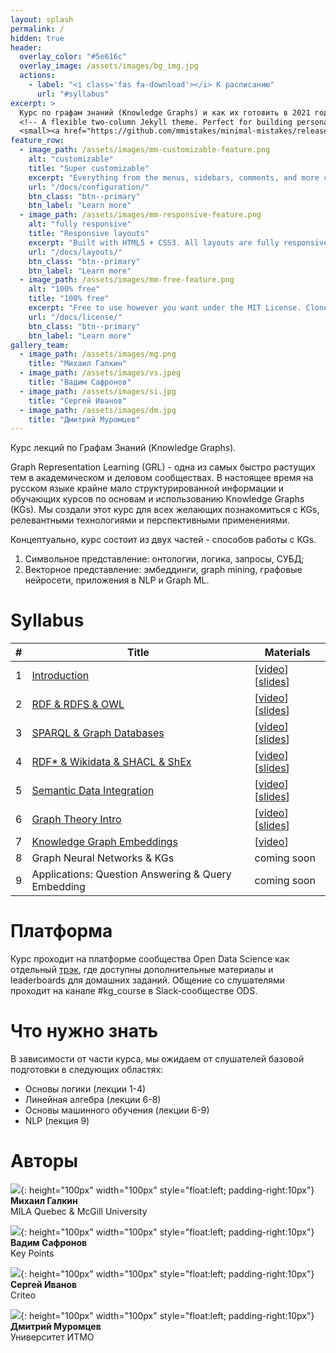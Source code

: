 ```yaml
---
layout: splash
permalink: /
hidden: true
header:
  overlay_color: "#5e616c"
  overlay_image: /assets/images/bg_img.jpg
  actions: 
    - label: "<i class='fas fa-download'></i> К расписанию"
      url: "#syllabus"
excerpt: >
  Курс по графам знаний (Knowledge Graphs) и как их готовить в 2021 году. <br/> На русском языке.
  <!-- A flexible two-column Jekyll theme. Perfect for building personal sites, blogs, and portfolios.<br />
  <small><a href="https://github.com/mmistakes/minimal-mistakes/releases/tag/4.20.1">Latest release v4.20.1</a></small> -->
feature_row:
  - image_path: /assets/images/mm-customizable-feature.png
    alt: "customizable"
    title: "Super customizable"
    excerpt: "Everything from the menus, sidebars, comments, and more can be configured or set with YAML Front Matter."
    url: "/docs/configuration/"
    btn_class: "btn--primary"
    btn_label: "Learn more"
  - image_path: /assets/images/mm-responsive-feature.png
    alt: "fully responsive"
    title: "Responsive layouts"
    excerpt: "Built with HTML5 + CSS3. All layouts are fully responsive with helpers to augment your content."
    url: "/docs/layouts/"
    btn_class: "btn--primary"
    btn_label: "Learn more"
  - image_path: /assets/images/mm-free-feature.png
    alt: "100% free"
    title: "100% free"
    excerpt: "Free to use however you want under the MIT License. Clone it, fork it, customize it... whatever!"
    url: "/docs/license/"
    btn_class: "btn--primary"
    btn_label: "Learn more"  
gallery_team:
  - image_path: /assets/images/mg.png
    title: "Михаил Галкин"
  - image_path: /assets/images/vs.jpeg
    title: "Вадим Сафронов"
  - image_path: /assets/images/si.jpg
    title: "Сергей Иванов"
  - image_path: /assets/images/dm.jpg
    title: "Дмитрий Муромцев"
---
```


Курс лекций по Графам Знаний (Knowledge Graphs).

Graph Representation Learning (GRL) - одна из самых быстро растущих тем в академическом и деловом сообществах.
В настоящее время на русском языке крайне мало структурированной информации и обучающих курсов по основам и использованию Knowledge Graphs (KGs). 
Мы создали этот курс для всех желающих познакомиться с KGs, релевантными технологиями и перспективными применениями.

Концептуально, курс состоит из двух частей - способов работы с KGs.

1) Символьное представление: онтологии, логика, запросы, СУБД;  
2) Векторное представление: эмбеддинги, graph mining, графовые нейросети, приложения в NLP и Graph ML.

# Syllabus

|       #        | Title |  Materials  |
| ------------- | ------------- | ------------- |
| 1   | [Introduction](/kgcourse2021/lectures/lecture1)  | [[video](https://www.youtube.com/watch?v=y8OmCRNQoWU)] [[slides](/kgcourse2021/assets/slides/Lecture1.pdf)] |
| 2   | [RDF & RDFS & OWL](/kgcourse2021/lectures/lecture2)  | [[video](https://www.youtube.com/watch?v=s7zpHzVp8Ik)] [[slides](/kgcourse2021/assets/slides/Lecture2.pdf)]  |
| 3   | [SPARQL & Graph Databases](/kgcourse2021/lectures/lecture3) | [[video](https://youtu.be/z7coG_7kzM8)] [[slides](/kgcourse2021/assets/slides/Lecture3.pdf)] |
| 4   | [RDF* & Wikidata & SHACL & ShEx](/kgcourse2021/lectures/lecture4) | [[video](https://youtu.be/jOvProRbG0Q)] [[slides](/kgcourse2021/assets/slides/Lecture4.pdf)] |
| 5   | [Semantic Data Integration](/kgcourse2021/lectures/lecture5)  | [[video](https://youtu.be/zWcyIJqG9OU)] [[slides](/kgcourse2021/assets/slides/Lecture5.pdf)] |
| 6   | [Graph Theory Intro](/kgcourse2021/lectures/lecture6) | [[video](https://www.youtube.com/watch?v=2NemwwyK9x4)] [[slides](/kgcourse2021/assets/slides/Lecture6.pdf)] |
| 7   | [Knowledge Graph Embeddings](/kgcourse2021/lectures/lecture7) | [[video](https://www.youtube.com/watch?v=YNX4hQsNfks)] | [slides](/kgcourse2021/assets/slides/Lecture7.pdf)]
| 8   | Graph Neural Networks & KGs | coming soon |
| 9   | Applications: Question Answering & Query Embedding | coming soon |

# Платформа
Курс проходит на платформе сообщества Open Data Science как отдельный [трэк](https://ods.ai/tracks/kgcourse2021), где доступны дополнительные материалы и leaderboards для домашних заданий.
Общение со слушателями проходит на канале #kg_course в Slack-сообществе ODS.

# Что нужно знать

В зависимости от части курса, мы ожидаем от слушателей базовой подготовки в следующих областях:
* Основы логики (лекции 1-4)
* Линейная алгебра (лекции 6-8)
* Основы машинного обучения (лекции 6-9)
* NLP (лекция 9)


# Авторы

<!-- {% include gallery id="gallery_team" layout="third" %} -->

![](/assets/images/mg.png){: height="100px" width="100px" style="float:left; padding-right:10px"}**Михаил Галкин** <br/> MILA Quebec & McGill University

![](/assets/images/vs.jpeg){: height="100px" width="100px" style="float:left; padding-right:10px"}**Вадим Сафронов** <br/> Key Points

![](/assets/images/si.jpg){: height="100px" width="100px" style="float:left; padding-right:10px"}**Сергей Иванов** <br/> Criteo

![](/assets/images/dm.jpg){: height="100px" width="100px" style="float:left; padding-right:10px"}**Дмитрий Муромцев** <br/> Университет ИТМО


<!-- {% include feature_row %} -->
